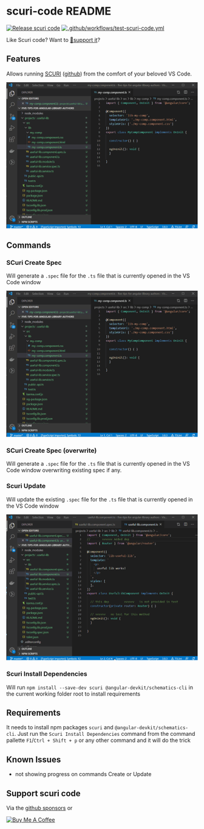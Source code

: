 # scuri-code README
[![Release scuri code](https://github.com/gparlakov/scuri-code/actions/workflows/release-scuri-code.yml/badge.svg)](https://github.com/gparlakov/scuri-code/actions/workflows/release-scuri-code.yml) [![.github/workflows/test-scuri-code.yml](https://github.com/gparlakov/scuri-code/actions/workflows/test-scuri-code.yml/badge.svg?branch=master&event=pull_request)](https://github.com/gparlakov/scuri-code/actions/workflows/test-scuri-code.yml)

Like Scuri code? Want to [💸support it](#support-scuri-code)?

## Features

Allows running [SCURI](https://www.npmjs.com/package/scuri) ([github](https://github.com/gparlakov/scuri)) from the comfort of your beloved VS Code.

![demo](./images/demo-create.gif)

## Commands

### SCuri Create Spec

Will generate a `.spec` file for the `.ts` file that is currently opened in the VS Code window

![demo](./images/demo-create.gif)

### SCuri Create Spec (overwrite)

Will generate a `.spec` file for the `.ts` file that is currently opened in the VS Code window overwriting existing spec if any.

### Scuri Update

Will update the existing `.spec` file for the `.ts` file that is currently opened in the VS Code window

![demo](./images/demo-update-standard-test.gif)

### Scuri Install Dependencies

Will run `npm install --save-dev scuri @angular-devkit/schematics-cli` in the current working folder root to install requirements

## Requirements

It needs to install npm packages `scuri` and `@angular-devkit/schematics-cli`. Just run the `Scuri Install Dependencies` command from the command pallette `F1`/`Ctrl + Shift + p` or any other command and it will do the trick

## Known Issues
 - not showing progress on commands Create or Update

## Support scuri code
Via the [github sponsors](https://github.com/sponsors/gparlakov) or

<a href="https://www.buymeacoffee.com/bHQk8Cu" target="_blank"><img src="https://cdn.buymeacoffee.com/buttons/default-green.png" alt="Buy Me A Coffee" style="height: 51px !important;width: 217px !important;" ></a>

